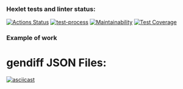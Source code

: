 ### Hexlet tests and linter status:
[![Actions Status](https://github.com/SaXaReD/frontend-project-46/actions/workflows/hexlet-check.yml/badge.svg)](https://github.com/SaXaReD/frontend-project-46/actions)
[![test-process](https://github.com/SaXaReD/frontend-project-46/actions/workflows/test.yml/badge.svg)](https://github.com/SaXaReD/frontend-project-46/actions/workflows/test.yml)
[![Maintainability](https://api.codeclimate.com/v1/badges/62173092708a983e7f3e/maintainability)](https://codeclimate.com/github/SaXaReD/frontend-project-46/maintainability)
[![Test Coverage](https://api.codeclimate.com/v1/badges/62173092708a983e7f3e/test_coverage)](https://codeclimate.com/github/SaXaReD/frontend-project-46/test_coverage)

### Example of work
# gendiff JSON Files:
[![asciicast](https://asciinema.org/a/zas3DfWun5qUkei29OHk9PnaO.svg)](https://asciinema.org/a/zas3DfWun5qUkei29OHk9PnaO)